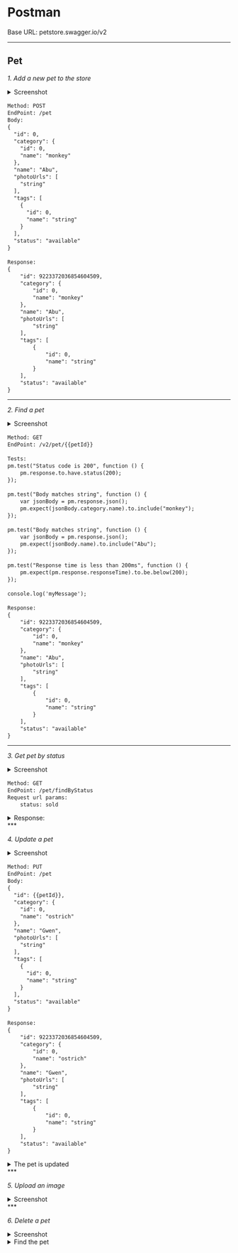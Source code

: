 # Postman

Base URL: petstore.swagger.io/v2
***

## Pet

*1. Add a new pet to the store*

<details>
  <summary>Screenshot</summary>
  
  ![Postman](https://github.com/Meiliger/postman/blob/main/reqres.in/Screens/List%20Users%20-%20Valid.png)
</details>

```
Method: POST
EndPoint: /pet
Body:
{
  "id": 0,
  "category": {
    "id": 0,
    "name": "monkey"
  },
  "name": "Abu",
  "photoUrls": [
    "string"
  ],
  "tags": [
    {
      "id": 0,
      "name": "string"
    }
  ],
  "status": "available"
}

Response: 
{
    "id": 9223372036854604509,
    "category": {
        "id": 0,
        "name": "monkey"
    },
    "name": "Abu",
    "photoUrls": [
        "string"
    ],
    "tags": [
        {
            "id": 0,
            "name": "string"
        }
    ],
    "status": "available"
}
```
***

*2. Find a pet*

<details>
  <summary>Screenshot</summary>
  
  ![Postman](https://github.com/Meiliger/postman/blob/main/reqres.in/Screens/Single%20User%20-%20Valid.png)
</details>

```
Method: GET
EndPoint: /v2/pet/{{petId}}

Tests:
pm.test("Status code is 200", function () {
    pm.response.to.have.status(200);
});

pm.test("Body matches string", function () {
    var jsonBody = pm.response.json();
    pm.expect(jsonBody.category.name).to.include("monkey");
});

pm.test("Body matches string", function () {
    var jsonBody = pm.response.json();
    pm.expect(jsonBody.name).to.include("Abu");
});

pm.test("Response time is less than 200ms", function () {
    pm.expect(pm.response.responseTime).to.be.below(200);
});

console.log('myMessage');

Response: 
{
    "id": 9223372036854604509,
    "category": {
        "id": 0,
        "name": "monkey"
    },
    "name": "Abu",
    "photoUrls": [
        "string"
    ],
    "tags": [
        {
            "id": 0,
            "name": "string"
        }
    ],
    "status": "available"
}
```
***

*3. Get pet by status*

<details>
  <summary>Screenshot</summary>
  
  ![Postman](https://github.com/Meiliger/postman/blob/main/reqres.in/Screens/list%20Resource%20-%20valid.png)
</details>

```
Method: GET
EndPoint: /pet/findByStatus
Request url params: 
	status: sold
```

<details>
  <summary>Response:</summary>
  
  [
    {
        "id": 24093935,
        "category": {
            "id": -6714225,
            "name": "do magna"
        },
        "name": "doggie",
        "photoUrls": [
            "aute",
            "velit"
        ],
        "tags": [
            {
                "id": 71561130,
                "name": "deserunt ut occaecat"
            },
            {
                "id": -1195842,
                "name": "nulla nostrud occaeca"
            }
        ],
        "status": "sold"
    },
    {
        "id": 9223372036854604228,
        "category": {
            "id": 63369977,
            "name": "enim nostrud proident eiusmod"
        },
        "name": "doggie",
        "photoUrls": [
            "magna ut",
            "exercitation ut"
        ],
        "tags": [
            {
                "id": -49719165,
                "name": "quis sint ad"
            },
            {
                "id": 12147847,
                "name": "sunt amet laboris"
            }
        ],
        "status": "sold"
    },
    {
        "id": 6479003,
        "category": {
            "id": -4830501,
            "name": "irure adipisicing e"
        },
        "name": "doggie",
        "photoUrls": [
            "sit elit",
            "commodo quis pariatur cupidatat"
        ],
        "tags": [
            {
                "id": -53025539,
                "name": "proident et reprehenderit"
            },
            {
                "id": 76820909,
                "name": "labore ullamco"
            }
        ],
        "status": "sold"
    },
    {
        "id": 9223372036854604241,
        "category": {
            "id": 13901210,
            "name": "Lorem"
        },
        "name": "doggie",
        "photoUrls": [
            "irure",
            "amet mollit"
        ],
        "tags": [
            {
                "id": 62083722,
                "name": "proident magna consequat"
            },
            {
                "id": 83179165,
                "name": "commodo sint"
            }
        ],
        "status": "sold"
    },
    {
        "id": 3708840,
        "category": {
            "id": 9855812,
            "name": "Duis in commodo"
        },
        "name": "doggie",
        "photoUrls": [
            "minim id in sit",
            "est esse culpa nisi"
        ],
        "tags": [
            {
                "id": -89808508,
                "name": "sit"
            },
            {
                "id": -5238278,
                "name": "dolor in"
            }
        ],
        "status": "sold"
    },
    {
        "id": 91507602,
        "category": {
            "id": -95494262,
            "name": "sit ea"
        },
        "name": "doggie",
        "photoUrls": [
            "deserunt",
            "id sint et"
        ],
        "tags": [
            {
                "id": -54029842,
                "name": "ullamco"
            },
            {
                "id": 13198949,
                "name": "id"
            }
        ],
        "status": "sold"
    },
    {
        "id": 9223372036854604265,
        "category": {
            "id": -52311390,
            "name": "enim tempor labore sit amet"
        },
        "name": "doggie",
        "photoUrls": [
            "magna officia aute",
            "cillum labore qui"
        ],
        "tags": [
            {
                "id": -40013794,
                "name": "in irure sit Duis"
            },
            {
                "id": -72219424,
                "name": "labore aliquip aliqua"
            }
        ],
        "status": "sold"
    },
    {
        "id": 3903023,
        "category": {
            "id": -56789506,
            "name": "cillum p"
        },
        "name": "doggie",
        "photoUrls": [
            "aliquip Excepteur",
            "commodo dolore consequat eu"
        ],
        "tags": [
            {
                "id": 60937326,
                "name": "irure in"
            },
            {
                "id": 20218536,
                "name": "sint consectetur ad voluptate"
            }
        ],
        "status": "sold"
    },
    {
        "id": 9223372036854604679,
        "category": {
            "id": 48345351,
            "name": "dolore quis"
        },
        "name": "doggie",
        "photoUrls": [
            "deseru",
            "nisi aute do incididunt"
        ],
        "tags": [
            {
                "id": 72677302,
                "name": "in incididunt dolore occaecat"
            },
            {
                "id": -38449077,
                "name": "adipisicing"
            }
        ],
        "status": "sold"
    }
]

</details>
***

*4. Update a pet*

<details>
  <summary>Screenshot</summary>
  
  ![Postman](https://github.com/Meiliger/postman/blob/main/reqres.in/Screens/Single%20Resource%20-%20Valid.png)
</details>

```
Method: PUT
EndPoint: /pet
Body:
{
  "id": {{petId}},
  "category": {
    "id": 0,
    "name": "ostrich"
  },
  "name": "Gwen",
  "photoUrls": [
    "string"
  ],
  "tags": [
    {
      "id": 0,
      "name": "string"
    }
  ],
  "status": "available"
}

Response:
{
    "id": 9223372036854604509,
    "category": {
        "id": 0,
        "name": "ostrich"
    },
    "name": "Gwen",
    "photoUrls": [
        "string"
    ],
    "tags": [
        {
            "id": 0,
            "name": "string"
        }
    ],
    "status": "available"
}
```

<details>
  <summary>The pet is updated</summary>
  
  ![Postman](https://github.com/Meiliger/postman/blob/main/reqres.in/Screens/Single%20Resource%20-%20Valid.png)
</details>
***

*5. Upload an image*

<details>
  <summary>Screenshot</summary>
  
  ![Postman](https://github.com/Meiliger/postman/blob/main/reqres.in/Screens/Delayed%20Response.png)
</details>
***

*6. Delete a pet*

<details>
  <summary>Screenshot</summary>
  
  ![Postman](https://github.com/Meiliger/postman/blob/main/reqres.in/Screens/Single%20User%20-%20Invalid.png)
</details>

<details>
  <summary>Find the pet</summary>
  
  ![Postman](https://github.com/Meiliger/postman/blob/main/reqres.in/Screens/Single%20User%20-%20Invalid.png)
</details>

